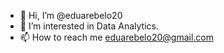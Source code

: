 - 👋 Hi, I’m @eduarebelo20
- 👀 I’m interested in Data Analytics.
- 📫 How to reach me eduarebelo20@gmail.com

<!---
eduarebelo20/eduarebelo20 is a ✨ special ✨ repository because its `README.md` (this file) appears on your GitHub profile.
You can click the Preview link to take a look at your changes.
--->
